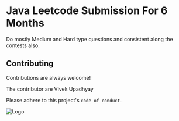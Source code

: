 
# Java Leetcode Submission For 6 Months

Do mostly Medium and Hard type questions and consistent along the contests also.




## Contributing

Contributions are always welcome!

The contributor are Vivek Upadhyay

Please adhere to this project's `code of conduct`.


![Logo](https://pathrise-website-guide-wp.s3.us-west-1.amazonaws.com/guides/wp-content/uploads/2019/05/10175228/images-11.png)
